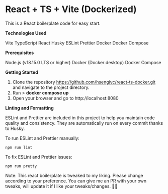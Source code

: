 # React + TS + Vite (Dockerized)

This is a React boilerplate code for easy start.

**Technologies Used**
<br />

Vite
TypeScript
React
Husky
ESLint
Prettier
Docker
Docker Compose

**Prerequisites**
<br />

Node.js (v18.15.0 LTS or higher)
Docker (Docker desktop)
Docker Compose

**Getting Started**
<br />

1. Clone the repository https://github.com/hsengivc/react-ts-docker.git and navigate to the project directory.
2. Run > **docker compose up**
3. Open your browser and go to http://localhost:8080

**Linting and Formatting**
<br />

ESLint and Prettier are included in this project to help you maintain code quality and consistency. They are automatically run on every commit thanks to Husky.

To run ESLint and Prettier manually:
  ```console
  npm run lint
  ```
To fix ESLint and Prettier issues:
  ```console
  npm run pretty
  ```

Note: This react boilerplate is tweaked to my liking. Please change according to your preference. You can give me an PR with your own tweaks, will update it if I like your tweaks/changes. ✌🏻
